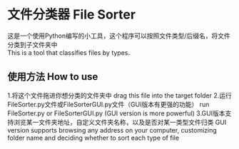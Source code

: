 # 文件分类器 File Sorter

这是一个使用Python编写的小工具，这个程序可以按照文件类型/后缀名，将文件分类到子文件夹中  
This is a tool that classifies files by types.  

## 使用方法 How to use

1.将这个文件拖进你想分类的文件夹中 drag this file into the target folder 
2.运行FileSorter.py文件或FileSorterGUI.py文件（GUI版本有更强的功能） run FileSorter.py or FileSorterGUI.py (GUI version is more powerful) 
3.GUI版本支持浏览某一文件夹地址，自定义文件夹名称，以及是否对某一类型文件归类 GUI version supports browsing any address on your computer, customizing folder name and deciding whether to sort each type of file

